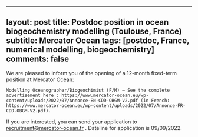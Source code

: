  ---
layout: post
title: Postdoc position in ocean biogeochemistry modelling (Toulouse, France)
subtitle: Mercator Ocean
tags: [postdoc, France, numerical modelling, biogeochemistry]
comments: false
---
We are pleased to inform you of the opening of a 12-month fixed-term position at Mercator Ocean:

 

    Modelling Oceanographer/Biogeochimist (F/M) – See the complete advertisement here : https://www.mercator-ocean.eu/wp-content/uploads/2022/07/Annonce-EN-CDD-OBGM-V2.pdf (in French: https://www.mercator-ocean.eu/wp-content/uploads/2022/07/Annonce-FR-CDD-OBGM-V2.pdf).

 

If you are interested, you can send your application to recruitment@mercator-ocean.fr .  Dateline for application is 09/09/2022.
